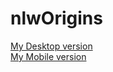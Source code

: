 # nlwOrigins
[My Desktop version](https://github.com/albertohf/nlwOrigins/blob/master/screencapture-127-0-0-1-5500-2021-09-22-13_46_44.png)<br/>
[My Mobile version](https://github.com/albertohf/nlwOrigins/blob/master/screencapture-127-0-0-1-5500-2021-09-22-13_47_18.png)

